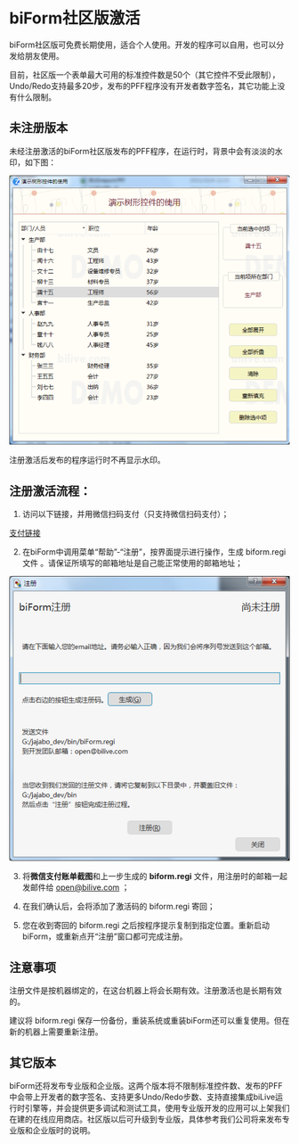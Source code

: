 # biForm社区版激活

biForm社区版可免费长期使用，适合个人使用。开发的程序可以自用，也可以分发给朋友使用。

目前，社区版一个表单最大可用的标准控件数是50个（其它控件不受此限制），Undo/Redo支持最多20步，发布的PFF程序没有开发者数字签名，其它功能上没有什么限制。

## 未注册版本

未经注册激活的biForm社区版发布的PFF程序，在运行时，背景中会有淡淡的水印，如下图：

![watermark](watermark.png)

注册激活后发布的程序运行时不再显示水印。

## 注册激活流程：

1. 访问以下链接，并用微信扫码支付（只支持微信扫码支付）；

[支付链接](http://www.bilive.com/wx/to_pay/100000/)

2. 在biForm中调用菜单“帮助”-“注册”，按界面提示进行操作，生成 biform.regi 文件 。请保证所填写的邮箱地址是自己能正常使用的邮箱地址；

![biForm注册](_v_images/20211125111936150_22701.png)

3. 将**微信支付账单截图**和上一步生成的 **biform.regi** 文件，用注册时的邮箱一起发邮件给 open@bilive.com ；

4. 在我们确认后，会将添加了激活码的 biform.regi 寄回；

5. 您在收到寄回的 biform.regi 之后按程序提示复制到指定位置。重新启动biForm，或重新点开“注册”窗口都可完成注册。

## 注意事项

注册文件是按机器绑定的，在这台机器上将会长期有效。注册激活也是长期有效的。

建议将 biform.regi 保存一份备份，重装系统或重装biForm还可以重复使用。但在新的机器上需要重新注册。

## 其它版本

biForm还将发布专业版和企业版。这两个版本将不限制标准控件数、发布的PFF中会带上开发者的数字签名、支持更多Undo/Redo步数、支持直接集成biLive运行时引擎等，并会提供更多调试和测试工具，使用专业版开发的应用可以上架我们在建的在线应用商店。社区版以后可升级到专业版，具体参考我们公司将来发布专业版和企业版时的说明。
